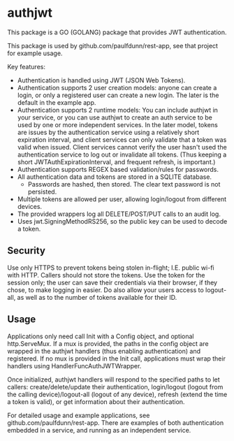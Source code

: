 # authjwt
This package is a GO (GOLANG) package that provides JWT authentication.

This package is used by github.com/paulfdunn/rest-app, see that project for example usage.

Key features:
* Authentication is handled using JWT (JSON Web Tokens).
* Authentication supports 2 user creation models: anyone can create a login, or only a registered user can create a new login. The later is the default in the example app.
* Authentication supports 2 runtime models: You can include authjwt in your service, or you can use authjwt to create an auth service to be used by one or more independent services. In the later model, tokens are issues by the authentication service using a relatively short expiration interval, and client services can only validate that a token was valid when issued. Client services cannot verify the user hasn't used the authentication service to log out or invalidate all tokens. (Thus keeping a short JWTAuthExpirationInterval, and frequent refresh, is important.)
* Authentication supports REGEX based validation/rules for passwords.
* All authentication data and tokens are stored in a SQLITE database.
  * Passwords are hashed, then stored. The clear text password is not persisted.
* Multiple tokens are allowed per user, allowing login/logout from different devices.
* The provided wrappers log all DELETE/POST/PUT calls to an audit log.
* Uses jwt.SigningMethodRS256, so the public key can be used to decode a token.

## Security
Use only HTTPS to prevent tokens being stolen in-flight; I.E. public wi-fi with HTTP. Callers should not store the tokens. Use the token for the session only; the user can save their credentials via their browser, if they chose, to make logging in easier. Do also allow your users access to logout-all, as well as to the number of tokens available for their ID.

## Usage
Applications only need call Init with a Config object, and optional http.ServeMux. If a mux is provided, the paths in the config object are wrapped in the authjwt handlers (thus enabling authentication) and registered. If no mux is provided in the Init call, applications must wrap their handlers using HandlerFuncAuthJWTWrapper. 

Once initialized, authjwt handlers will respond to the specified paths to let callers: create/delete/update their authentication, login/logout (logout from the calling device)/logout-all (logout of any device), refresh (extend the time a token is valid), or get information about their authentication.

For detailed usage and example applications, see github.com/paulfdunn/rest-app. There are examples of both authentication embedded in a service, and running as an independent service.

